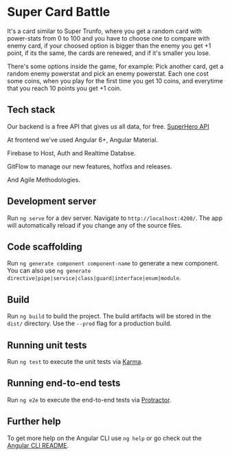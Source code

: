 # Super Card Battle
It's a card similar to Super Trunfo, where you get a random card with power-stats from 0 to 100 and you have to choose one to compare with enemy card, if your choosed option is bigger than the enemy you get +1 point, if its the same, the cards are renewed, and if it's smaller you lose.

There's some options inside the game, for example: Pick another card, get a random enemy powerstat and pick an enemy powerstat. Each one cost some coins, when you play for the first time you get 10 coins, and everytime that you reach 10 points you get +1 coin.

## Tech stack

Our backend is a free API that gives us all data, for free. [SuperHero API](https://superheroapi.com/index.html)

At frontend we've used Angular 6+, Angular Material.

Firebase to Host, Auth and Realtime Databse.

GitFlow to manage our new features, hotfixs and releases.

And Agile Methodologies.

## Development server

Run `ng serve` for a dev server. Navigate to `http://localhost:4200/`. The app will automatically reload if you change any of the source files.

## Code scaffolding

Run `ng generate component component-name` to generate a new component. You can also use `ng generate directive|pipe|service|class|guard|interface|enum|module`.

## Build

Run `ng build` to build the project. The build artifacts will be stored in the `dist/` directory. Use the `--prod` flag for a production build.

## Running unit tests

Run `ng test` to execute the unit tests via [Karma](https://karma-runner.github.io).

## Running end-to-end tests

Run `ng e2e` to execute the end-to-end tests via [Protractor](http://www.protractortest.org/).

## Further help

To get more help on the Angular CLI use `ng help` or go check out the [Angular CLI README](https://github.com/angular/angular-cli/blob/master/README.md).
